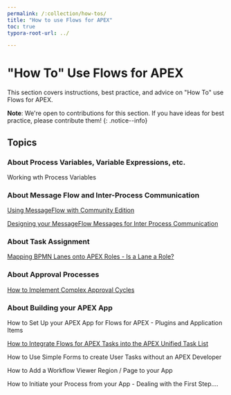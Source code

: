 ```yaml
---
permalink: /:collection/how-tos/
title: "How to use Flows for APEX"
toc: true
typora-root-url: ../

---
```


# "How To" Use Flows for APEX

This section covers instructions, best practice,  and advice on "How To" use Flows for APEX.

**Note**: We're open to contributions for this section. If you have ideas for best practice, please contribute them!
{: .notice--info}

## Topics

### About Process Variables, Variable Expressions, etc.

Working wth Process Variables

### About Message Flow and Inter-Process Communication

[Using MessageFlow with Community Edition](/{{page.collection}}/using-ce-messageflow/)

[Designing your MessageFlow Messages for Inter Process Communication](/{{page.collection}}/messageflow-messages/)

### About Task Assignment

[Mapping BPMN Lanes onto APEX Roles - Is a Lane a Role?](/{{page.collection}}/using-lanes-for-assignment/)

### About Approval Processes

[How to Implement Complex Approval Cycles](/{{page.collection}}/complex_approvals/)

### About Building your APEX App

How to Set Up your APEX App for Flows for APEX - Plugins and Application Items

[How to Integrate Flows for APEX Tasks into the APEX Unified Task List](/{{page.collection}}/apex-task-list/)

How to Use Simple Forms to create User Tasks without an APEX Developer

How to Add a Workflow Viewer Region / Page to your App

How to Initiate your Process from your App - Dealing with the First Step....
